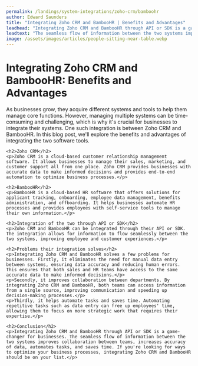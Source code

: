 ```yaml
---
permalink: /landings/system-integrations/zoho-crm/bamboohr
author: Edward Saunders
title: "Integrating Zoho CRM and BambooHR | Benefits and Advantages"
leadhead: "Integrating Zoho CRM and BambooHR through API or SDK is a game-changer for businesses"
leadtext: "The seamless flow of information between the two systems improves collaboration between teams, increases accuracy of data, automates tasks, and saves time. If you're looking for ways to optimize your business processes, integrating Zoho CRM and BambooHR should be on your list."
image: /assets/images/articles/people-sitting-near-table.webp
---
```

<div class="arttext">	<h1>Integrating Zoho CRM and BambooHR: Benefits and Advantages</h1>
	<p>As businesses grow, they acquire different systems and tools to help them manage core functions. However, managing multiple systems can be time-consuming and challenging, which is why it's crucial for businesses to integrate their systems. One such integration is between Zoho CRM and BambooHR. In this blog post, we'll explore the benefits and advantages of integrating the two software tools.</p>

	<h2>Zoho CRM</h2>
	<p>Zoho CRM is a cloud-based customer relationship management software. It allows businesses to manage their sales, marketing, and customer support all from one place. Zoho CRM provides businesses with accurate data to make informed decisions and provides end-to-end automation to optimize business processes.</p>

	<h2>BambooHR</h2>
	<p>BambooHR is a cloud-based HR software that offers solutions for applicant tracking, onboarding, employee data management, benefits administration, and offboarding. It helps businesses automate HR processes and provides employees with self-service tools to manage their own information.</p>

	<h2>Integration of the two through API or SDK</h2>
	<p>Zoho CRM and BambooHR can be integrated through their API or SDK. The integration allows for information to flow seamlessly between the two systems, improving employee and customer experiences.</p>

	<h2>Problems their integration solves</h2>
	<p>Integrating Zoho CRM and BambooHR solves a few problems for businesses. Firstly, it eliminates the need for manual data entry between systems, ensuring data accuracy and reducing human errors. This ensures that both sales and HR teams have access to the same accurate data to make informed decisions.</p>
	<p>Secondly, it improves collaboration between departments. By integrating Zoho CRM and BambooHR, both teams can access information from a single source, improving communication and speeding up decision-making processes.</p>
	<p>Thirdly, it helps automate tasks and saves time. Automating repetitive tasks such as data entry can free up employees' time, allowing them to focus on more strategic work that requires their expertise.</p>

	<h2>Conclusion</h2>
	<p>Integrating Zoho CRM and BambooHR through API or SDK is a game-changer for businesses. The seamless flow of information between the two systems improves collaboration between teams, increases accuracy of data, automates tasks, and saves time. If you're looking for ways to optimize your business processes, integrating Zoho CRM and BambooHR should be on your list.</p>
</div>